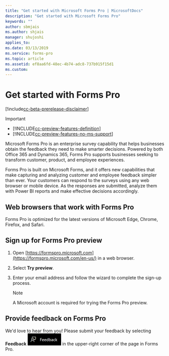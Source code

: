 ```yaml
---
title: "Get started with Microsoft Forms Pro | MicrosoftDocs"
description: "Get started with Microsoft Forms Pro"
keywords: ""
author: sbmjais
ms.author: shjais
manager: shujoshi
applies_to: 
ms.date: 03/13/2019
ms.service: forms-pro
ms.topic: article
ms.assetid: ef8aa6fd-48ec-4b74-adc8-737b915f15d1
ms.custom: 
---
```


# Get started with Forms Pro

[!include[cc-beta-prerelease-disclaimer](includes/cc-beta-prerelease-disclaimer.md)]

> [!IMPORTANT]
> - [!INCLUDE[cc-preview-features-definition](includes/cc-preview-features-definition.md)]
> - [!INCLUDE[cc-preview-features-no-ms-support](includes/cc-preview-features-no-ms-support.md)]

Microsoft Forms Pro is an enterprise survey capability that helps businesses obtain the feedback they need to make smarter decisions. Powered by both Office 365 and Dynamics 365, Forms Pro supports businesses seeking to transform customer, product, and employee experiences. 

Forms Pro is built on Microsoft Forms, and it offers new capabilities that make capturing and analyzing customer and employee feedback simpler than ever. Your customers can respond to the surveys using any web browser or mobile device. As the responses are submitted, analyze them with Power BI reports and make effective decisions accordingly.

## Web browsers that work with Forms Pro

Forms Pro is optimized for the latest versions of Microsoft Edge, Chrome, Firefox, and Safari.

## Sign up for Forms Pro preview

1. Open [https://formspro.microsoft.com](https://formspro.microsoft.com/en-us/) in a web browser.

2. Select **Try preview**.

3. Enter your email address and follow the wizard to complete the sign-up process.

    > [!NOTE]
    > A Microsoft account is required for trying the Forms Pro preview.

## Provide feedback on Forms Pro

We'd love to hear from you! Please submit your feedback by selecting **Feedback** ![give feedback](media/feedback.png "Give feedback") in the upper-right corner of the page in Forms Pro.
